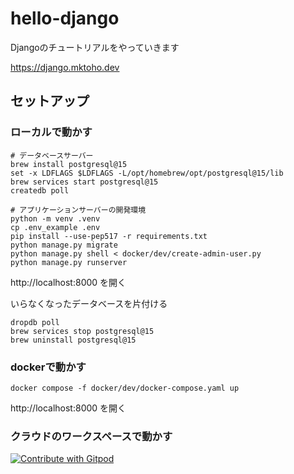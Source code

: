 # hello-django
Djangoのチュートリアルをやっていきます

https://django.mktoho.dev

## セットアップ
### ローカルで動かす
```
# データベースサーバー
brew install postgresql@15
set -x LDFLAGS $LDFLAGS -L/opt/homebrew/opt/postgresql@15/lib
brew services start postgresql@15
createdb poll

# アプリケーションサーバーの開発環境
python -m venv .venv
cp .env_example .env
pip install --use-pep517 -r requirements.txt
python manage.py migrate
python manage.py shell < docker/dev/create-admin-user.py
python manage.py runserver
```

http://localhost:8000 を開く


いらなくなったデータベースを片付ける
```
dropdb poll
brew services stop postgresql@15
brew uninstall postgresql@15
```

### dockerで動かす
```
docker compose -f docker/dev/docker-compose.yaml up
```

http://localhost:8000 を開く

### クラウドのワークスペースで動かす

<a href="https://gitpod.io/#https://github.com/EngineMaker/hello-django">
  <img
    src="https://img.shields.io/badge/Contribute%20with-Gitpod-908a85?logo=gitpod"
    alt="Contribute with Gitpod"
  />
</a>

